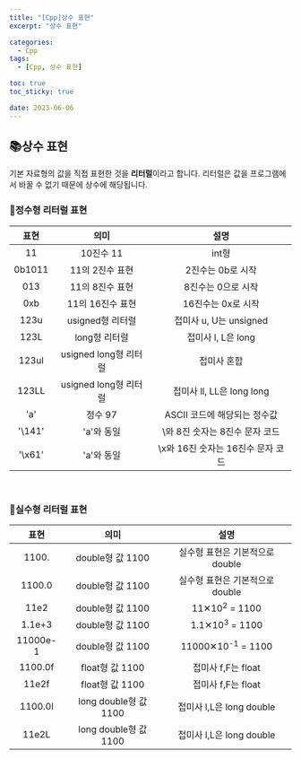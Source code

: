 ```yaml
---
title: "[Cpp]상수 표현"
excerpt: "상수 표현"

categories:
  - Cpp
tags:
  - [Cpp, 상수 표현]

toc: true
toc_sticky: true

date: 2023-06-06
---
```


## 📚상수 표현
기본 자료형의 값을 직접 표현한 것을 **리터럴**이라고 합니다. 리터럴은 값을 프로그램에서 바꿀 수 없기 때문에 상수에 해당됩니다.

### 📄정수형 리터럴 표현

| 표현 | 의미 | 설명 |
| :---: | :---: | :---: |
| 11 | 10진수 11 | int형 |
| 0b1011 | 11의 2진수 표현 | 2진수는 0b로 시작 |
| 013 | 11의 8진수 표현 | 8진수는 0으로 시작 |
| 0xb | 11의 16진수 표현 | 16진수는 0x로 시작 |
| 123u | usigned형 리터럴 | 접미사 u, U는 unsigned |
| 123L | long형 리터럴 | 접미사 l, L은 long |
| 123ul | usigned long형 리터럴 | 접미사 혼합 |
| 123LL | usigned long형 리터럴 | 접미사 ll, LL은 long long |
| 'a' | 정수 97 | ASCII 코드에 해당되는 정수값 |
| '\141' | 'a'와 동일 | \와 8진 숫자는 8진수 문자 코드 |
| '\x61' | 'a'와 동일 | \x와 16진 숫자는 16진수 문자 코드 |

<br>

### 📄실수형 리터럴 표현

| 표현 | 의미 | 설명 |
| :---: | :---: | :---: |
| 1100. | double형 값 1100 | 실수형 표현은 기본적으로 double |
| 1100.0 | double형 값 1100 | 실수형 표현은 기본적으로 double |
| 11e2 | double형 값 1100 | 11✕10<sup>2</sup> = 1100 |
| 1.1e+3 | double형 값 1100 | 1.1✕10<sup>3</sup> = 1100 |
| 11000e-1 | double형 값 1100 | 11000✕10<sup>-1</sup> = 1100 |
| 1100.0f | float형 값 1100 | 접미사 f,F는 float |
| 11e2f | float형 값 1100 | 접미사 f,F는 float |
| 1100.0l | long double형 값 1100 | 접미사 l,L은 long double |
| 11e2L | long double형 값 1100 | 접미사 l,L은 long double |

<br><br>